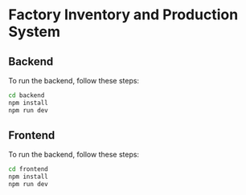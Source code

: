 # Factory Inventory and Production System

## Backend

To run the backend, follow these steps:

```bash
cd backend
npm install
npm run dev
```

## Frontend

To run the backend, follow these steps:

```bash
cd frontend
npm install
npm run dev
```